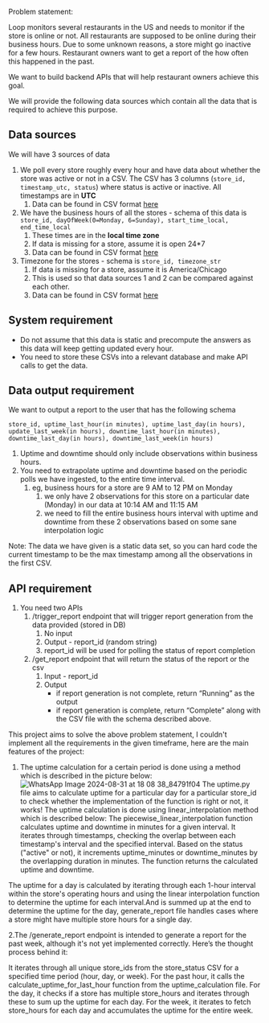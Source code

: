 Problem statement:

Loop monitors several restaurants in the US and needs to monitor if the store is online or not. All restaurants are supposed to be online during their business hours. Due to some unknown reasons, a store might go inactive for a few hours. Restaurant owners want to get a report of the how often this happened in the past.   

We want to build backend APIs that will help restaurant owners achieve this goal. 

We will provide the following data sources which contain all the data that is required to achieve this purpose. 

## Data sources

We will have 3 sources of data 

1. We poll every store roughly every hour and have data about whether the store was active or not in a CSV.  The CSV has 3 columns (`store_id, timestamp_utc, status`) where status is active or inactive.  All timestamps are in **UTC**
    1. Data can be found in CSV format [here](https://drive.google.com/file/d/1UIx1hVJ7qt_6oQoGZgb8B3P2vd1FD025/view?usp=sharing)
2. We have the business hours of all the stores - schema of this data is `store_id, dayOfWeek(0=Monday, 6=Sunday), start_time_local, end_time_local`
    1. These times are in the **local time zone**
    2. If data is missing for a store, assume it is open 24*7
    3. Data can be found in CSV format [here](https://drive.google.com/file/d/1va1X3ydSh-0Rt1hsy2QSnHRA4w57PcXg/view?usp=sharing)
3. Timezone for the stores - schema is `store_id, timezone_str` 
    1. If data is missing for a store, assume it is America/Chicago
    2. This is used so that data sources 1 and 2 can be compared against each other. 
    3. Data can be found in CSV format [here](https://drive.google.com/file/d/101P9quxHoMZMZCVWQ5o-shonk2lgK1-o/view?usp=sharing)

## System requirement

- Do not assume that this data is static and precompute the answers as this data will keep getting updated every hour.
- You need to store these CSVs into a relevant database and make API calls to get the data.

## Data output requirement

We want to output a report to the user that has the following schema

`store_id, uptime_last_hour(in minutes), uptime_last_day(in hours), update_last_week(in hours), downtime_last_hour(in minutes), downtime_last_day(in hours), downtime_last_week(in hours)` 

1. Uptime and downtime should only include observations within business hours. 
2. You need to extrapolate uptime and downtime based on the periodic polls we have ingested, to the entire time interval.
    1. eg, business hours for a store are 9 AM to 12 PM on Monday
        1. we only have 2 observations for this store on a particular date (Monday) in our data at 10:14 AM and 11:15 AM
        2. we need to fill the entire business hours interval with uptime and downtime from these 2 observations based on some sane interpolation logic

Note: The data we have given is a static data set, so you can hard code the current timestamp to be the max timestamp among all the observations in the first CSV.  

## API requirement

1. You need two APIs 
    1. /trigger_report endpoint that will trigger report generation from the data provided (stored in DB)
        1. No input 
        2. Output - report_id (random string) 
        3. report_id will be used for polling the status of report completion
    2. /get_report endpoint that will return the status of the report or the csv
        1. Input - report_id
        2. Output
            - if report generation is not complete, return “Running” as the output
            - if report generation is complete, return “Complete” along with the CSV file with the schema described above.


This project aims to solve the above problem statement, I couldn't implement all the requirements in the given timeframe, here are the main features of the project:

1. The uptime calculation for a certain period is done using a method which is described in the picture below:
![WhatsApp Image 2024-08-31 at 18 08 38_84791f04](https://github.com/user-attachments/assets/e40d9ed2-8fda-4687-8f3b-d519b2b6162b)
   The uptime.py file aims to calculate uptime for a particular day for a particular store_id to check whether the implementation of the function is right or not, it works!
   The uptime calculation is done using linear_interpolation method which is described below:
The piecewise_linear_interpolation function calculates uptime and downtime in minutes for a given interval.
It iterates through timestamps, checking the overlap between each timestamp's interval and the specified interval.
Based on the status ("active" or not), it increments uptime_minutes or downtime_minutes by the overlapping duration in minutes.
The function returns the calculated uptime and downtime.

The uptime for a day is calculated by iterating through each 1-hour interval within the store's operating hours and using the linear interpolation function to determine
the uptime for each interval.And is summed up at the end to determine the uptime for the day, generate_report file handles cases where a store might have multiple store hours for a single day.

 
2.The /generate_report endpoint is intended to generate a report for the past week, although it's not yet implemented correctly. Here’s the thought process behind it:

  It iterates through all unique store_ids from the store_status CSV for a specified time period (hour, day, or week).
  For the past hour, it calls the calculate_uptime_for_last_hour function from the uptime_calculation file.
  For the day, it checks if a store has multiple store_hours and iterates through these to sum up the uptime for each day.
  For the week, it iterates to fetch store_hours for each day and accumulates the uptime for the entire week.
